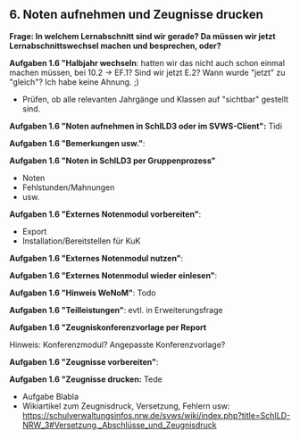 ## 6. Noten aufnehmen und Zeugnisse drucken

**Frage: In welchem Lernabschnitt sind wir gerade? Da müssen wir jetzt Lernabschnittswechsel machen und besprechen, oder?**

**Aufgaben 1.6 "Halbjahr wechseln**: hatten wir das nicht auch schon einmal machen müssen, bei 10.2 -> EF.1? Sind wir jetzt E.2? Wann wurde "jetzt" zu "gleich"? Ich habe keine Ahnung. ;)
+ Prüfen, ob alle relevanten Jahrgänge und Klassen auf "sichtbar" gestellt sind.

**Aufgaben 1.6 "Noten aufnehmen in SchILD3 oder im SVWS-Client":** Tidi

**Aufgaben 1.6 "Bemerkungen usw."**:

**Aufgaben 1.6 "Noten in SchILD3 per Gruppenprozess"**
+ Noten
+ Fehlstunden/Mahnungen
+ usw.

**Aufgaben 1.6 "Externes Notenmodul vorbereiten"**:
+ Export
+ Installation/Bereitstellen für KuK 

**Aufgaben 1.6 "Externes Notenmodul nutzen"**: 
 
**Aufgaben 1.6 "Externes Notenmodul wieder einlesen"**: 

**Aufgaben 1.6 "Hinweis WeNoM"**: Todo

**Aufgaben 1.6 "Teilleistungen"**: evtl. in Erweiterungsfrage

**Aufgaben 1.6 "Zeugniskonferenzvorlage per Report**

Hinweis: Konferenzmodul? Angepasste Konferenzvorlage?

**Aufgaben 1.6 "Zeugnisse vorbereiten"**:

**Aufgaben 1.6 "Zeugnisse drucken:** Tede
* Aufgabe Blabla
* Wikiartikel zum Zeugnisdruck, Versetzung, Fehlern usw: https://schulverwaltungsinfos.nrw.de/svws/wiki/index.php?title=SchILD-NRW_3#Versetzung,_Abschlüsse_und_Zeugnisdruck